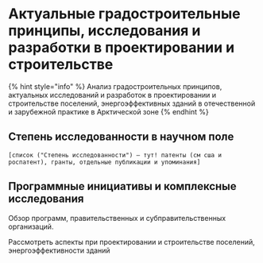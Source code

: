 # Актуальные градостроительные принципы, исследования и разработки в проектировании и строительстве

{% hint style="info" %}
Анализ градостроительных принципов, актуальных исследований и разработок в проектировании и строительстве поселений, энергоэффективных зданий в отечественной и зарубежной практике в Арктической зоне
{% endhint %}

## Степень исследованности в научном поле

`[список ("Степень исследованности") — тут! патенты (см сша и роспатент), гранты, отдельные публикации и упоминания]`

## Программные инициативы и комплексные исследования

Обзор программ, правительственных  и субправительственных организаций.

Рассмотреть аспекты при проектировании и строительстве поселений, энергоэффективности зданий
